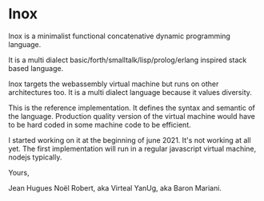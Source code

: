 # Inox

Inox is a minimalist functional concatenative dynamic programming language.

It is a multi dialect basic/forth/smalltalk/lisp/prolog/erlang inspired stack based language.

Inox targets the webassembly virtual machine but runs on other architectures too. It is a multi dialect language because it values diversity.

This is the reference implementation. It defines the syntax and semantic of the language. Production quality version of the virtual machine would
have to be hard coded in some machine code to be efficient.

I started working on it at the beginning of june 2021. It's not working at all yet. The first implementation will run in a regular javascript virtual machine, nodejs typically.

Yours,

   Jean Hugues Noël Robert, aka Virteal YanUg, aka Baron Mariani.
   
